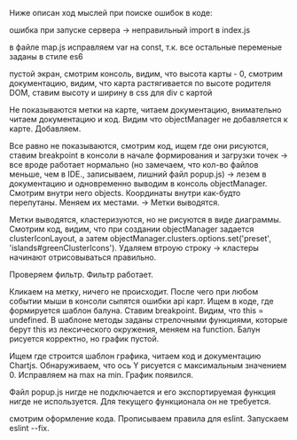   Ниже описан ход мыслей при поиске ошибок в коде:
  
  ошибка при запуске сервера -> неправильный import в index.js
  
  в файле map.js исправляем var на const, т.к. все остальные переменые заданы в стиле es6
  
  пустой экран, смотрим консоль, видим, что высота карты - 0, смотрим документацию, видим, что карта растягивается по высоте родителя DOM, ставим высоту и ширину в css для div с картой
	
  Не показываются метки на карте, читаем документацию, внимательно читаем документацию и код. Видим что objectManager не добавляется к карте. Добавляем.

  Все равно не показываются, смотрим код, ищем где они рисуются, ставим breakpoint в консоли в начале формирования и загрузки точек -> все вроде работает нормально (но замечаем, что кол-во файлов меньше, чем в IDE., записываем, лишний файл popup.js) -> лезем в документацию и одновременно выводим в консоль objectManager. Смотрим внутри него objects. Координаты внутри как-будто перепутаны. Меняем их местами. -> Метки выводятся.
  
  Метки выводятся, кластеризуются, но не рисуются в виде диаграммы. Смотрим код, видим, что при создании objectManager задается clusterIconLayout, а затем objectManager.clusters.options.set('preset', 'islands#greenClusterIcons'). Удаляем втроую строку -> кластеры начинают отрисовываться правильно.

  Проверяем фильтр. Фильтр работает.

  Кликаем на метку, ничего не происходит. После чего при любом событии мыши в консоли сыпятся ошибки api карт. Ищем в коде, где формируется шаблон балуна. Ставим breakpoint. Видим, что this = undefined. В шаблоне методы заданы стрелочными функциями, которые берут this из лексического окружения, меняем на function. Балун рисуется корректно, но график пустой.

  Ищем где строится шаблон графика, читаем код и документацию Chartjs. Обнаруживаем, что ось Y рисуется с максимальным значением 0. Исправляем на max на min. График появился.
	
  Файл popup.js нигде не подключается и его экспортируемая функция нигде не используется. Для текущего функционала он не требуется.

  смотрим оформление кода. Прописываем правила для eslint. Запускаем eslint --fix.
